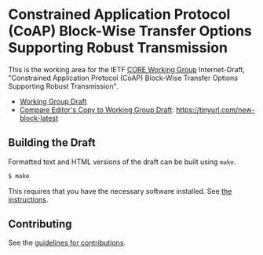 # Constrained Application Protocol (CoAP) Block-Wise Transfer Options Supporting Robust Transmission

This is the working area for the IETF [CORE Working Group](https://datatracker.ietf.org/wg/core/documents/) Internet-Draft, "Constrained Application Protocol (CoAP) Block-Wise Transfer Options Supporting Robust Transmission".

* [Working Group Draft](https://tools.ietf.org/html/draft-ietf-core-new-block)
* [Compare Editor's Copy to Working Group Draft](https://www.ietf.org/rfcdiff?url1=draft-ietf-core-new-block&url2=https://raw.githubusercontent.com/core-wg/new-block/master/draft-ietf-core-new-block.txt): https://tinyurl.com/new-block-latest

## Building the Draft

Formatted text and HTML versions of the draft can be built using `make`.

```sh
$ make
```

This requires that you have the necessary software installed.  See
[the instructions](https://github.com/martinthomson/i-d-template/blob/master/doc/SETUP.md).


## Contributing

See the
[guidelines for contributions](https://github.com/core-wg/new-block/blob/master/CONTRIBUTING.md).
